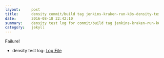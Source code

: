 ```yaml
---
layout:     post
title:      density commit/build tag jenkins-kraken-run-k8s-density-tests-127-30
date:       2016-08-18 22:42:10
summary:    density test log for commit/build tag jenkins-kraken-run-k8s-density-tests-127-30.
category:   jekyll
---
```


Failure!

- density test log: [Log File](http://s3-us-west-2.amazonaws.com/kraken-e2e-logs/density/jenkins-kraken-run-k8s-density-tests-127-30/build-log.txt)
